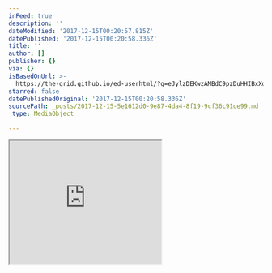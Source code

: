 ```yaml
---
inFeed: true
description: ''
dateModified: '2017-12-15T00:20:57.815Z'
datePublished: '2017-12-15T00:20:58.336Z'
title: ''
author: []
publisher: {}
via: {}
isBasedOnUrl: >-
  https://the-grid.github.io/ed-userhtml/?g=eJylzDEKwzAMBdC9pzDuHHIBxXdRjVWLOFaxZEpuX9OhBELpUMFf9PkPenGxoOriVaIPFzcOCgfAw3-yJ5ul5l1uiRZ_FSKOjGVPmjtmH2DGkbH7AhDGdBNZT4JKFdqw_ia4quG94faHoQ8xpt29vSh1GpV9vOMe5l7CC7AnW9E
starred: false
datePublishedOriginal: '2017-12-15T00:20:58.336Z'
sourcePath: _posts/2017-12-15-5e1612d0-9e87-4da4-8f19-9cf36c91ce99.md
_type: MediaObject

---
```

<iframe src="https://the-grid.github.io/ed-userhtml/?g=eJylzDEKwzAMBdC9pzDuHHIBxXdRjVWLOFaxZEpuX9OhBELpUMFf9PkPenGxoOriVaIPFzcOCgfAw3-yJ5ul5l1uiRZ_FSKOjGVPmjtmH2DGkbH7AhDGdBNZT4JKFdqw_ia4quG94faHoQ8xpt29vSh1GpV9vOMe5l7CC7AnW9E" height="244" style=""></iframe>
